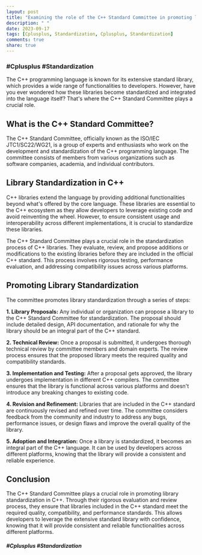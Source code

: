 ```yaml
---
layout: post
title: "Examining the role of the C++ Standard Committee in promoting library standardization"
description: " "
date: 2023-09-17
tags: [Cplusplus, Standardization, Cplusplus, Standardization]
comments: true
share: true
---
```

### #Cplusplus #Standardization

The C++ programming language is known for its extensive standard library, which provides a wide range of functionalities to developers. However, have you ever wondered how these libraries become standardized and integrated into the language itself? That's where the C++ Standard Committee plays a crucial role.

## What is the C++ Standard Committee?
The C++ Standard Committee, officially known as the ISO/IEC JTC1/SC22/WG21, is a group of experts and enthusiasts who work on the development and standardization of the C++ programming language. The committee consists of members from various organizations such as software companies, academia, and individual contributors.

## Library Standardization in C++
C++ libraries extend the language by providing additional functionalities beyond what's offered by the core language. These libraries are essential to the C++ ecosystem as they allow developers to leverage existing code and avoid reinventing the wheel. However, to ensure consistent usage and interoperability across different implementations, it is crucial to standardize these libraries.

The C++ Standard Committee plays a crucial role in the standardization process of C++ libraries. They evaluate, review, and propose additions or modifications to the existing libraries before they are included in the official C++ standard. This process involves rigorous testing, performance evaluation, and addressing compatibility issues across various platforms.

## Promoting Library Standardization
The committee promotes library standardization through a series of steps:

**1. Library Proposals:** Any individual or organization can propose a library to the C++ Standard Committee for standardization. The proposal should include detailed design, API documentation, and rationale for why the library should be an integral part of the C++ standard.

**2. Technical Review:** Once a proposal is submitted, it undergoes thorough technical review by committee members and domain experts. The review process ensures that the proposed library meets the required quality and compatibility standards.

**3. Implementation and Testing:** After a proposal gets approved, the library undergoes implementation in different C++ compilers. The committee ensures that the library is functional across various platforms and doesn't introduce any breaking changes to existing code.

**4. Revision and Refinement:** Libraries that are included in the C++ standard are continuously revised and refined over time. The committee considers feedback from the community and industry to address any bugs, performance issues, or design flaws and improve the overall quality of the library.

**5. Adoption and Integration:** Once a library is standardized, it becomes an integral part of the C++ language. It can be used by developers across different platforms, knowing that the library will provide a consistent and reliable experience.

## Conclusion
The C++ Standard Committee plays a crucial role in promoting library standardization in C++. Through their rigorous evaluation and review process, they ensure that libraries included in the C++ standard meet the required quality, compatibility, and performance standards. This allows developers to leverage the extensive standard library with confidence, knowing that it will provide consistent and reliable functionalities across different platforms.

##### #Cplusplus #Standardization